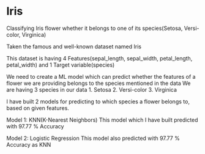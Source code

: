 # Iris
Classifying Iris flower whether it belongs to one of its species(Setosa, Versi-color, Virginica)

Taken the famous and well-known dataset named Iris

This dataset is having 4 Features(sepal_length, sepal_width, petal_length, petal_width) and 1 Target variable(species)

We need to create a ML model which can predict whether the features of a flower we are providing belongs to the species
mentioned in the data
    We are having 3 species in our data
      1. Setosa
      2. Versi-color
      3. Virginica
      
      
I have built 2 models for predicting to which species a flower belongs to, based on given features.

  Model 1: KNN(K-Nearest Neighbors)
           This model which I have built predicted with 97.77 % Accuracy
           
  Model 2: Logistic Regression
           This model also predicted with 97.77 % Accuracy as KNN
